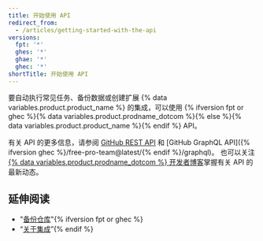 ```yaml
---
title: 开始使用 API
redirect_from:
  - /articles/getting-started-with-the-api
versions:
  fpt: '*'
  ghes: '*'
  ghae: '*'
  ghec: '*'
shortTitle: 开始使用 API
---
```


要自动执行常见任务、备份数据或创建扩展 {% data variables.product.product_name %} 的集成，可以使用 {% ifversion fpt or ghec %}{% data variables.product.prodname_dotcom %}{% else %}{% data variables.product.product_name %}{% endif %} API。

有关 API 的更多信息，请参阅 [GitHub REST API](/rest) 和 [GitHub GraphQL API]({% ifversion ghec %}/free-pro-team@latest/{% endif %}/graphql)。 也可以关注 [{% data variables.product.prodname_dotcom %} 开发者博客](https://developer.github.com/changes/)掌握有关 API 的最新动态。

## 延伸阅读

- "[备份仓库](/articles/backing-up-a-repository)"{% ifversion fpt or ghec %}
- “[关于集成](/articles/about-integrations)”{% endif %}
